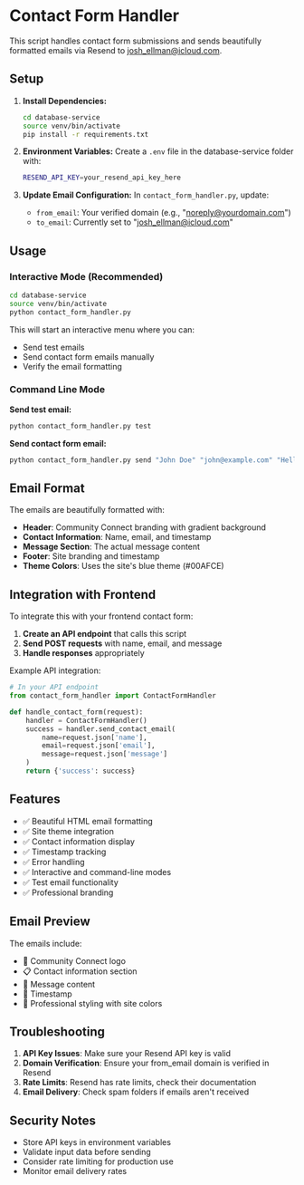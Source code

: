 # Contact Form Handler

This script handles contact form submissions and sends beautifully formatted emails via Resend to josh_ellman@icloud.com.

## Setup

1. **Install Dependencies:**
   ```bash
   cd database-service
   source venv/bin/activate
   pip install -r requirements.txt
   ```

2. **Environment Variables:**
   Create a `.env` file in the database-service folder with:
   ```bash
   RESEND_API_KEY=your_resend_api_key_here
   ```

3. **Update Email Configuration:**
   In `contact_form_handler.py`, update:
   - `from_email`: Your verified domain (e.g., "noreply@yourdomain.com")
   - `to_email`: Currently set to "josh_ellman@icloud.com"

## Usage

### Interactive Mode (Recommended)
```bash
cd database-service
source venv/bin/activate
python contact_form_handler.py
```

This will start an interactive menu where you can:
- Send test emails
- Send contact form emails manually
- Verify the email formatting

### Command Line Mode

**Send test email:**
```bash
python contact_form_handler.py test
```

**Send contact form email:**
```bash
python contact_form_handler.py send "John Doe" "john@example.com" "Hello, I have a question about volunteering."
```

## Email Format

The emails are beautifully formatted with:
- **Header**: Community Connect branding with gradient background
- **Contact Information**: Name, email, and timestamp
- **Message Section**: The actual message content
- **Footer**: Site branding and timestamp
- **Theme Colors**: Uses the site's blue theme (#00AFCE)

## Integration with Frontend

To integrate this with your frontend contact form:

1. **Create an API endpoint** that calls this script
2. **Send POST requests** with name, email, and message
3. **Handle responses** appropriately

Example API integration:
```python
# In your API endpoint
from contact_form_handler import ContactFormHandler

def handle_contact_form(request):
    handler = ContactFormHandler()
    success = handler.send_contact_email(
        name=request.json['name'],
        email=request.json['email'],
        message=request.json['message']
    )
    return {'success': success}
```

## Features

- ✅ Beautiful HTML email formatting
- ✅ Site theme integration
- ✅ Contact information display
- ✅ Timestamp tracking
- ✅ Error handling
- ✅ Interactive and command-line modes
- ✅ Test email functionality
- ✅ Professional branding

## Email Preview

The emails include:
- 🤝 Community Connect logo
- 📋 Contact information section
- 💬 Message content
- 📅 Timestamp
- 🎨 Professional styling with site colors

## Troubleshooting

1. **API Key Issues**: Make sure your Resend API key is valid
2. **Domain Verification**: Ensure your from_email domain is verified in Resend
3. **Rate Limits**: Resend has rate limits, check their documentation
4. **Email Delivery**: Check spam folders if emails aren't received

## Security Notes

- Store API keys in environment variables
- Validate input data before sending
- Consider rate limiting for production use
- Monitor email delivery rates 